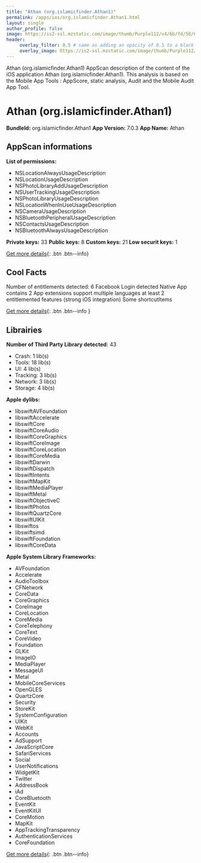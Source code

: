 ```yaml
---
title: "Athan (org.islamicfinder.Athan1)"
permalink: /apps/ios/org.islamicfinder.Athan1.html
layout: single
author_profile: false
image: https://is2-ssl.mzstatic.com/image/thumb/Purple112/v4/6b/fd/58/6bfd5884-728f-b706-360e-ce2f5ada2a15/AppIcon-0-0-1x_U007emarketing-0-0-0-5-0-0-sRGB-0-0-0-GLES2_U002c0-512MB-85-220-0-0.png/512x512bb.jpg
header: 
     overlay_filter: 0.5 # same as adding an opacity of 0.5 to a black background
     overlay_image: https://is2-ssl.mzstatic.com/image/thumb/Purple112/v4/6b/fd/58/6bfd5884-728f-b706-360e-ce2f5ada2a15/AppIcon-0-0-1x_U007emarketing-0-0-0-5-0-0-sRGB-0-0-0-GLES2_U002c0-512MB-85-220-0-0.png/512x512bb.jpg
---
```

Athan (org.islamicfinder.Athan1) AppScan description of the content of the iOS application Athan (org.islamicfinder.Athan1). This analysis is based on the Mobile App Tools : AppScore, static analysis, Audit and the Mobile Audit App Tool.

# Athan (org.islamicfinder.Athan1)

**BundleId:** org.islamicfinder.Athan1
**App Version:** 7.0.3
**App Name:** Athan


## AppScan informations 

**List of permissions:** 
- NSLocationAlwaysUsageDescription
- NSLocationUsageDescription
- NSPhotoLibraryAddUsageDescription
- NSUserTrackingUsageDescription
- NSPhotoLibraryUsageDescription
- NSLocationWhenInUseUsageDescription
- NSCameraUsageDescription
- NSBluetoothPeripheralUsageDescription
- NSContactsUsageDescription
- NSBluetoothAlwaysUsageDescription
  
  
**Private keys:** 33
**Public keys:** 8
**Custom keys:** 21
**Low securit keys:** 1
  
[Get more details](/pricing.html){: .btn .btn--info}

## Cool Facts

Number of entitlements detected: 6
Facebook Login detected
Native App
contains 2 App extensions
support multiple languages
at least 2 entitlemented features (strong iOS integration)
Some shortcutItems 
  
[Get more details](/pricing.html){: .btn .btn--info }

## Librairies 
**Number of Third Party Library detected:** 43
- Crash: 1 lib(s)
- Tools: 18 lib(s)
- UI: 4 lib(s)
- Tracking: 3 lib(s)
- Network: 3 lib(s)
- Storage: 4 lib(s)


**Apple dylibs:**
- libswiftAVFoundation
- libswiftAccelerate
- libswiftCore
- libswiftCoreAudio
- libswiftCoreGraphics
- libswiftCoreImage
- libswiftCoreLocation
- libswiftCoreMedia
- libswiftDarwin
- libswiftDispatch
- libswiftIntents
- libswiftMapKit
- libswiftMediaPlayer
- libswiftMetal
- libswiftObjectiveC
- libswiftPhotos
- libswiftQuartzCore
- libswiftUIKit
- libswiftos
- libswiftsimd
- libswiftFoundation
- libswiftCoreData


**Apple System Library Frameworks:**
- AVFoundation
- Accelerate
- AudioToolbox
- CFNetwork
- CoreData
- CoreGraphics
- CoreImage
- CoreLocation
- CoreMedia
- CoreTelephony
- CoreText
- CoreVideo
- Foundation
- GLKit
- ImageIO
- MediaPlayer
- MessageUI
- Metal
- MobileCoreServices
- OpenGLES
- QuartzCore
- Security
- StoreKit
- SystemConfiguration
- UIKit
- WebKit
- Accounts
- AdSupport
- JavaScriptCore
- SafariServices
- Social
- UserNotifications
- WidgetKit
- Twitter
- AddressBook
- iAd
- CoreBluetooth
- EventKit
- EventKitUI
- CoreMotion
- MapKit
- AppTrackingTransparency
- AuthenticationServices
- CoreFoundation


  
[Get more details](/pricing.html){: .btn .btn--info}

